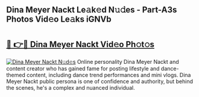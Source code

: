 ## Dina Meyer Nackt Le𝚊k𝚎d N𝚞𝚍es - Part-A3s Photos Vid𝚎o Le𝚊ks iGNVb

# <h2><a href="http://fbaw6w7.evod.top/?m=Dina+Meyer+Nackt">🔗 👉🔴 Dina Meyer Nackt Vid𝚎o Ph𝚘t𝚘s</a></h2>

[![Dina Meyer Nackt N𝚞d𝚎s](https://i.imgur.com/8V9OHl7.gif)](http://fbaw6w7.evod.top/?m=Dina+Meyer+Nackt)
Online personality Dina Meyer Nackt and content creator who has gained fame for posting lifestyle and dance-themed content, including dance trend performances and mini vlogs. Dina Meyer Nackt public persona is one of confidence and authority, but behind the scenes, he's a complex and nuanced individual. 
